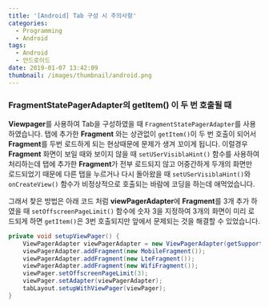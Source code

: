 ```yaml
---
title: '[Android] Tab 구성 시 주의사항'
categories:
  - Programming
  - Android
tags:
  - Android
  - 안드로이드
date: 2019-01-07 13:42:09
thumbnail: /images/thumbnail/android.png
---
```


### FragmentStatePagerAdapter의 getItem() 이 두 번 호출될 때

**Viewpager**를 사용하여 Tab을 구성하였을 때 `FragmentStatePagerAdapter`를 사용하였습니다. 탭에 추가한 **Fragment** 와는 상관없이 `getItem()`이 두 번 호출이 되어서 **Fragment**를 두번 로드하게 되는 현상때문에 문제가 생겨 꼬이게 됩니다. 이럴경우 **Fragment** 화면이 보일 때와 보이지 않을 때 `setUSerVisiblaHint()` 함수를 사용하여 처리하는데 탭에 추가한 **Fragment**가 전부 로드되지 않고 어중간하게 두개의 화면만 로드되었기 때문에 다른 탭을 누르거나 다시 돌아왔을 때 `setUSerVisiblaHint()`와 `onCreateView()` 함수가 비정상적으로 호출되는 바람에 코딩을 하는데 애먹었습니다.

그래서 찾은 방법은 아래 코드 처럼 **viewPagerAdapter**에 **Fragment**를 3개 추가 하였을 때 `setOffscreenPageLimit()` 함수에 숫자 3을 지정하여 3개의 화면이 미리 로드되게 하면 `getItem()`은 3번 호출되지만 앞에서 문제되는 것을 해결할 수 있었습니다.

```java
private void setupViewPager() {
    ViewPagerAdapter viewPagerAdapter = new ViewPagerAdapter(getSupportFragmentManager());
    viewPagerAdapter.addFragment(new MobileFragment());
    viewPagerAdapter.addFragment(new LteFragment());
    viewPagerAdapter.addFragment(new WifiFragment());
    viewPager.setOffscreenPageLimit(3);
    viewPager.setAdapter(viewPagerAdapter);
    tabLayout.setupWithViewPager(viewPager);
}
```
